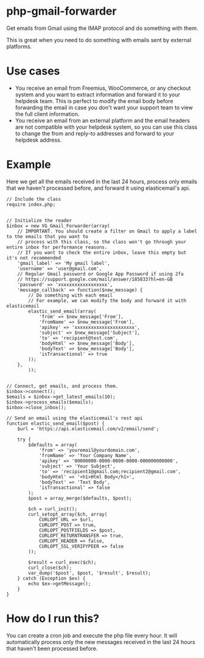 # php-gmail-forwarder
Get emails from Gmail using the IMAP protocol and do something with them.

This is great when you need to do something with emails sent by external platforms.

# Use cases

- You receive an email from Freemius, WooCommerce, or any checkout system and you want to extract information and forward it to your helpdesk team. This is perfect to modify the email body before forwarding the email in case you don't want your support team to view the full client information.
- You receive an email from an external platform and the email headers are not compatible with your helpdesk system, so you can use this class to change the from and reply-to addresses and forward to your helpdesk address.

# Example

Here we get all the emails received in the last 24 hours, process only emails that we haven't processed before, and forward it using elasticemail's api.

```
// Include the class
require index.php;


// Initialize the reader
$inbox = new VG_Gmail_Forwarder(array(
	// IMPORTANT. You should create a filter on Gmail to apply a label to the emails that you want to 
	// process with this class, so the class won't go through your entire inbox for performance reasons.
	// If you want to check the entire inbox, leave this empty but it's not recommended
	'gmail_label' => 'My gmail label',
	'username' => 'user@gmail.com',
	// Regular Gmail password or Google App Password if using 2fa
	// https://support.google.com/mail/answer/185833?hl=en-GB
	'password' => 'xxxxxxxxxxxxxxxxxx',
	'message_callback' => function($new_message) {
		// Do something with each email
		// For example, we can modify the body and forward it with elasticemail
		elastic_send_email(array(
			'from' => $new_message['From'],
			'fromName' => $new_message['From'],
			'apikey' => 'xxxxxxxxxxxxxxxxxxxxxx',
			'subject' => $new_message['Subject'],
			'to' => 'recipient@test.com',
			'bodyHtml' => $new_message['Body'],
			'bodyText' => $new_message['Body'],
			'isTransactional' => true
		));
	},
		));


// Connect, get emails, and process them.
$inbox->connect();
$emails = $inbox->get_latest_emails(10);
$inbox->process_emails($emails);
$inbox->close_inbox();

// Send an email using the elasticemail's rest api
function elastic_send_email($post) {
	$url = 'https://api.elasticemail.com/v2/email/send';

	try {
		$defaults = array(
			'from' => 'youremail@yourdomain.com',
			'fromName' => 'Your Company Name',
			'apikey' => '00000000-0000-0000-0000-000000000000',
			'subject' => 'Your Subject',
			'to' => 'recipient1@gmail.com;recipient2@gmail.com',
			'bodyHtml' => '<h1>Html Body</h1>',
			'bodyText' => 'Text Body',
			'isTransactional' => false
		);
		$post = array_merge($defaults, $post);

		$ch = curl_init();
		curl_setopt_array($ch, array(
			CURLOPT_URL => $url,
			CURLOPT_POST => true,
			CURLOPT_POSTFIELDS => $post,
			CURLOPT_RETURNTRANSFER => true,
			CURLOPT_HEADER => false,
			CURLOPT_SSL_VERIFYPEER => false
		));

		$result = curl_exec($ch);
		curl_close($ch);
		var_dump('$post', $post, '$result', $result);
	} catch (Exception $ex) {
		echo $ex->getMessage();
	}
}

```

# How do I run this?

You can create a cron job and execute the php file every hour. It will automatically process only the new messages received in the last 24 hours that haven't been processed before.

